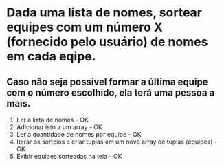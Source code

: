 # Dada uma lista de nomes, sortear equipes com um número X (fornecido pelo usuário) de nomes em cada eqipe. 
## Caso não seja possível formar a última equipe com o número escolhido, ela terá uma pessoa a mais.

1. Ler a lista de nomes - OK
2. Adicionar isto a um array - OK
3. Ler a quantidade de nomes por equipe - OK
4. Iterar os sorteios e criar tuplas em um novo array de tuplas (equipes) - OK
5. Exibir equipes sorteadas na tela - OK